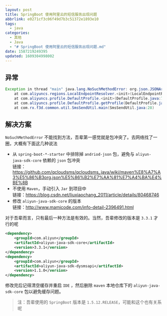 ```yaml
---
layout: post
title: SpringBoot 使用阿里云的短信服务出现问题
abbrlink: e0271cf3c06f49d7b3c51372e1893e10
tags:
  - java
categories:
  - 其他
  - Java
  - "# SpringBoot 使用阿里云的短信服务出现问题.md"
date: 1587219249395
updated: 1609304998002
---
```


## 异常

```java
Exception in thread "main" java.lang.NoSuchMethodError: org.json.JSONArray.iterator()Ljava/util/Iterator;
	at com.aliyuncs.regions.LocalEndpointResolver.<init>(LocalEndpointResolver.java:39)
	at com.aliyuncs.profile.DefaultProfile.<init>(DefaultProfile.java:72)
	at com.aliyuncs.profile.DefaultProfile.getProfile(DefaultProfile.java:209)
	at com.rx.f3d.common.util.SmsSendUtil.main(SmsSendUtil.java:28)
```

## 解决方案

`NoSuchMethodError` 不能找到方法，吾辈第一感觉就是包冲突了。去网络找了一圈，大概有下面这几种说法

- 从 `spring-boot-*-starter` 中排除掉 `andriod-json` 包，避免与 `aliyun-java-sdk-core` 依赖的 `json` 包冲突\
  链接：<https://github.com/qcloudsms/qcloudsms_java/wiki/maven%E8%A7%A3%E5%86%B3org.json%E5%86%B2%E7%AA%81%E7%A4%BA%E4%BE%8B>
- 不使用 `Maven`，手动引入 `Jar` 到项目中\
  链接：<https://blog.csdn.net/liuxiaochang_2011/article/details/80468746>
- 修改 `aliyun-java-sdk-core` 的版本\
  链接：<http://www.mamicode.com/info-detail-2396491.html>

对于吾辈而言，只有最后一种方法是有效的。当然，吾辈修改的版本是 `3.3.1` 才行的呢

```xml
<dependency>
    <groupId>com.aliyun</groupId>
    <artifactId>aliyun-java-sdk-core</artifactId>
    <version>3.3.1</version>
</dependency>
<dependency>
    <groupId>com.aliyun</groupId>
    <artifactId>aliyun-java-sdk-dysmsapi</artifactId>
    <version>1.1.0</version>
</dependency>
```

修改完后记得清空缓存并重启 `IDE` ，然后删除 `maven` 本地仓库下的 `aliyun-java-sdk-core` 包以避免缓存问题。

> 注：吾辈使用的 `SpringBoot` 版本是 `1.5.12.RELEASE`，可能和这个也有关系呢
